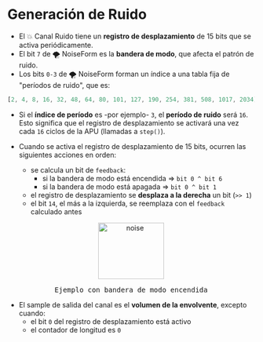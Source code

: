 # Generación de Ruido

- El 💥 Canal Ruido tiene un **registro de desplazamiento** de 15 bits que se activa periódicamente.
- El bit `7` de 🌪️ NoiseForm es la **bandera de modo**, que afecta el patrón de ruido.
- Los bits `0-3` de 🌪️ NoiseForm forman un índice a una tabla fija de "períodos de ruido", que es:

```javascript
[2, 4, 8, 16, 32, 48, 64, 80, 101, 127, 190, 254, 381, 508, 1017, 2034]
```

- Si el **índice de período** es -por ejemplo- `3`, el **período de ruido** será `16`. Esto significa que el registro de desplazamiento se activará una vez cada `16` ciclos de la APU (llamadas a `step()`).

- Cuando se activa el registro de desplazamiento de 15 bits, ocurren las siguientes acciones en orden:

  - se calcula un bit de `feedback`:
    - si la bandera de modo está encendida => `bit 0 ^ bit 6`
    - si la bandera de modo está apagada => `bit 0 ^ bit 1`
  - el registro de desplazamiento se **desplaza a la derecha** un bit (`>> 1`)
  - el bit `14`, el más a la izquierda, se reemplaza con el `feedback` calculado antes

<div style="text-align: center">
  <img alt="noise" src="assets/bitshifts/noise.gif" width="134" height="115" />
  <pre>Ejemplo con bandera de modo encendida</pre>
</div>

- El sample de salida del canal es el **volumen de la envolvente**, excepto cuando:
  - el bit `0` del registro de desplazamiento está activo
  - el contador de longitud es `0`
